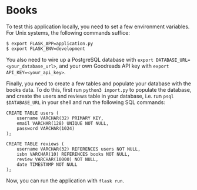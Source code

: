 # Books

To test this application locally, you need to set a few environment variables.
For Unix systems, the following commands suffice:

```
$ export FLASK_APP=application.py
$ export FLASK_ENV=development
```

You also need to wire up a PostgreSQL database with
`export DATABASE_URL=<your_database_url>`, and your own Goodreads API key with
`export API_KEY=<your_api_key>`.

Finally, you need to create a few tables and populate your database with the
books data. To do this, first run `python3 import.py` to populate the database,
and create the users and reviews table in your database, i.e. run
`psql $DATABASE_URL` in your shell and run the following SQL commands:

```
CREATE TABLE users (
    username VARCHAR(32) PRIMARY KEY,
    email VARCHAR(128) UNIQUE NOT NULL,
    password VARCHAR(1024)
);

CREATE TABLE reviews (
    username VARCHAR(32) REFERENCES users NOT NULL,
    isbn VARCHAR(10) REFERENCES books NOT NULL,
    review VARCHAR(10000) NOT NULL,
    date TIMESTAMP NOT NULL
);
```

Now, you can run the application with `flask run`.
